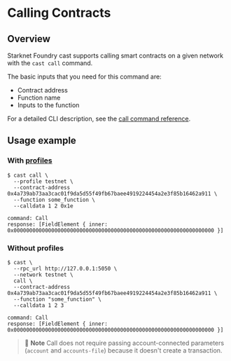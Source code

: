 # Calling Contracts

## Overview

Starknet Foundry cast supports calling smart contracts on a given network with the `cast call` command.

The basic inputs that you need for this command are:

- Contract address
- Function name
- Inputs to the function

For a detailed CLI description, see the [call command reference](../appendix/cast/call.md).

## Usage example

### With [profiles](../projects/configuration.md#Cast)

```shell
$ cast call \
  --profile testnet \
  --contract-address 0x4a739ab73aa3cac01f9da5d55f49fb67baee4919224454a2e3f85b16462a911 \
  --function some_function \
  --calldata 1 2 0x1e
  
command: Call
response: [FieldElement { inner: 0x0000000000000000000000000000000000000000000000000000000000000000 }]
```

### Without profiles

```shell
$ cast \
  --rpc_url http://127.0.0.1:5050 \
  --network testnet \
  call \
  --contract-address 0x4a739ab73aa3cac01f9da5d55f49fb67baee4919224454a2e3f85b16462a911 \
  --function "some_function" \
  --calldata 1 2 3

command: Call
response: [FieldElement { inner: 0x0000000000000000000000000000000000000000000000000000000000000000 }]
```

> 📝 **Note**
> Call does not require passing account-connected parameters (`account` and `accounts-file`) because it doesn't create a transaction.
